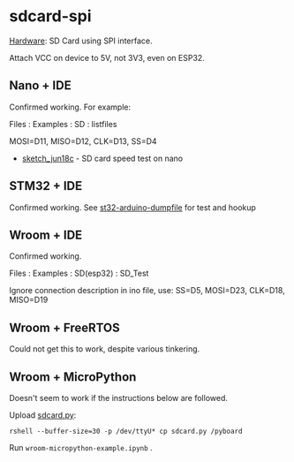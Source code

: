 # sdcard-spi

[Hardware](https://uk.banggood.com/Micro-TF-Card-Memory-Shield-Module-SPI-Micro-Storage-Card-Adapter-p-919914.html?akmClientCountry=GB&rmmds=myorder&cur_warehouse=CN): SD Card using SPI interface. 

Attach VCC on device to 5V, not 3V3, even on ESP32.

## Nano + IDE

Confirmed working. For example:

Files : Examples : SD : listfiles

MOSI=D11, MISO=D12, CLK=D13, SS=D4


* [sketch_jun18c](sketch_jun18c) - SD card speed test on nano


## STM32 + IDE

Confirmed working. See [st32-arduino-dumpfile](st32-arduino-dumpfile) for test and hookup
## Wroom + IDE

Confirmed working.

Files : Examples : SD(esp32) : SD_Test

Ignore connection description in ino file, use: SS=D5, MOSI=D23, CLK=D18, MISO=D19




## Wroom + FreeRTOS

Could not get this to work, despite various tinkering.


## Wroom + MicroPython

Doesn't seem to work if the instructions below are followed.

Upload [sdcard.py](https://github.com/micropython/micropython/blob/master/drivers/sdcard/sdcard.py):

```
rshell --buffer-size=30 -p /dev/ttyU* cp sdcard.py /pyboard

```

Run `wroom-micropython-example.ipynb` . 


